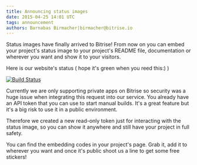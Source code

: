 ```yaml
---
title: Announcing status images
date: 2015-04-25 14:01 UTC
tags: announcement
authors: Barnabas Birmacher|birmacher@bitrise.io
---
```


Status images have finally arrived to Bitrise! From now on you can embed your project's status image to your project's README file, documentation or wherever you want and show it to your visitors.

Here is our website's status ( hope it's green when you reed this:) )

[![Build Status](https://www.bitrise.io/app/3fedf9cc1f9d8afa.svg?token=TOKEN&branch=master)](https://www.bitrise.io)


Currently we are only supporting private apps on Bitrise so security was a huge issue when integrating this request into our service. You already have an API token that you can use to start manual builds. It's a great feature but it's a big risk to use it in a public environment.

Therefore we created a new read-only token just for interacting with the status image, so you can show it anywhere and still have your project in full safety.

You can find the embedding codes in your project's page. Grab it, add it to wherever you want and once it's public shoot us a line to get some free stickers!